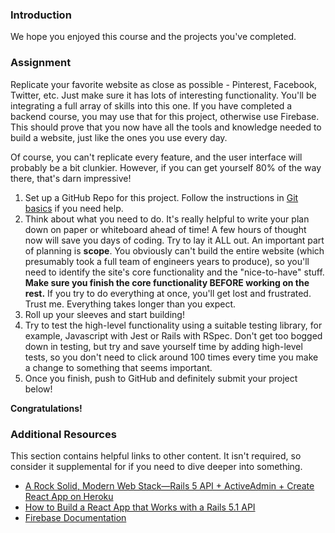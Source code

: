 ### Introduction

We hope you enjoyed this course and the projects you've completed.

### Assignment

<div class="lesson-content__panel" markdown="1">
Replicate your favorite website as close as possible - Pinterest, Facebook, Twitter, etc. Just make sure it has lots of interesting functionality. You'll be integrating a full array of skills into this one. If you have completed a backend course, you may use that for this project, otherwise use Firebase. This should prove that you now have all the tools and knowledge needed to build a website, just like the ones you use every day.

Of course, you can't replicate every feature, and the user interface will probably be a bit clunkier. However, if you can get yourself 80% of the way there, that's darn impressive!

1. Set up a GitHub Repo for this project. Follow the instructions in [Git basics](https://www.theodinproject.com/courses/foundations/lessons/git-basics) if you need help.
2. Think about what you need to do. It's really helpful to write your plan down on paper or whiteboard ahead of time! A few hours of thought now will save you days of coding. Try to lay it ALL out. An important part of planning is **scope**. You obviously can't build the entire website (which presumably took a full team of engineers years to produce), so you'll need to identify the site's core functionality and the "nice-to-have" stuff. **Make sure you finish the core functionality BEFORE working on the rest.** If you try to do everything at once, you'll get lost and frustrated. Trust me. Everything takes longer than you expect.
3. Roll up your sleeves and start building!
4. Try to test the high-level functionality using a suitable testing library, for example, Javascript with Jest or Rails with RSpec. Don't get too bogged down in testing, but try and save yourself time by adding high-level tests, so you don't need to click around 100 times every time you make a change to something that seems important.
5. Once you finish, push to GitHub and definitely submit your project below!
</div>

**Congratulations!**

### Additional Resources

This section contains helpful links to other content. It isn't required, so consider it supplemental for if you need to dive deeper into something.

- [A Rock Solid, Modern Web Stack—Rails 5 API + ActiveAdmin + Create React App on Heroku](https://blog.heroku.com/a-rock-solid-modern-web-stack)
- [How to Build a React App that Works with a Rails 5.1 API](https://www.sitepoint.com/react-rails-5-1/)
- [Firebase Documentation](https://firebase.google.com/)
